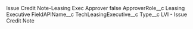 <?xml version="1.0" encoding="UTF-8"?>
<CustomMetadata xmlns="http://soap.sforce.com/2006/04/metadata" xmlns:xsi="http://www.w3.org/2001/XMLSchema-instance" xmlns:xsd="http://www.w3.org/2001/XMLSchema">
    <label>Issue Credit Note-Leasing Exec Approver</label>
    <protected>false</protected>
    <values>
        <field>ApproverRole__c</field>
        <value xsi:type="xsd:string">Leasing Executive</value>
    </values>
    <values>
        <field>FieldAPIName__c</field>
        <value xsi:type="xsd:string">TechLeasingExecutive__c</value>
    </values>
    <values>
        <field>Type__c</field>
        <value xsi:type="xsd:string">LVI - Issue Credit Note</value>
    </values>
</CustomMetadata>
